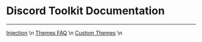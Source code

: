# Discord Toolkit Documentation
---------------------------------------------------
[Injection](https://github.com/Discord-Toolkit-Official/Discord-Toolkit-Public/blob/main/Documentation/Injection.js) \n
[Themes FAQ](https://github.com/Discord-Toolkit-Official/Discord-Toolkit-Public/blob/main/Documentation/Theme%20FAQ.js) \n
[Custom Themes](https://github.com/Discord-Toolkit-Official/Discord-Toolkit-Public/blob/main/Documentation/customThemes.js) \n
